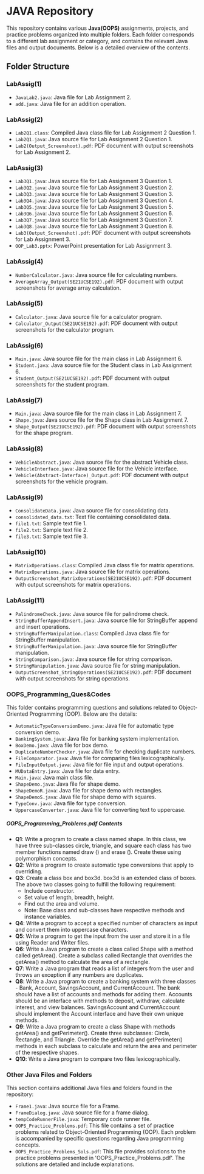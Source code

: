 # JAVA Repository

This repository contains various **Java(OOPS)** assignments, projects, and practice problems organized into multiple folders. Each folder corresponds to a different lab assignment or category, and contains the relevant Java files and output documents. Below is a detailed overview of the contents.

## Folder Structure

### LabAssig(1)
- `JavaLab2.java`: Java file for Lab Assignment 2.
- `add.java`: Java file for an addition operation.

### LabAssig(2)
- `Lab2Q1.class`: Compiled Java class file for Lab Assignment 2 Question 1.
- `Lab2Q1.java`: Java source file for Lab Assignment 2 Question 1.
- `Lab2(Output_Screenshoot).pdf`: PDF document with output screenshots for Lab Assignment 2.

### LabAssig(3)
- `Lab3Q1.java`: Java source file for Lab Assignment 3 Question 1.
- `Lab3Q2.java`: Java source file for Lab Assignment 3 Question 2.
- `Lab3Q3.java`: Java source file for Lab Assignment 3 Question 3.
- `Lab3Q4.java`: Java source file for Lab Assignment 3 Question 4.
- `Lab3Q5.java`: Java source file for Lab Assignment 3 Question 5.
- `Lab3Q6.java`: Java source file for Lab Assignment 3 Question 6.
- `Lab3Q7.java`: Java source file for Lab Assignment 3 Question 7.
- `Lab3Q8.java`: Java source file for Lab Assignment 3 Question 8.
- `Lab3(Output_Screenshot).pdf`: PDF document with output screenshots for Lab Assignment 3.
- `OOP_Lab3.pptx`: PowerPoint presentation for Lab Assignment 3.

### LabAssig(4)
- `NumberCalculator.java`: Java source file for calculating numbers.
- `AverageArray_Output(SE21UCSE192).pdf`: PDF document with output screenshots for average array calculation.

### LabAssig(5)
- `Calculator.java`: Java source file for a calculator program.
- `Calculator_Output(SE21UCSE192).pdf`: PDF document with output screenshots for the calculator program.

### LabAssig(6)
- `Main.java`: Java source file for the main class in Lab Assignment 6.
- `Student.java`: Java source file for the Student class in Lab Assignment 6.
- `Student_Output(SE21UCSE192).pdf`: PDF document with output screenshots for the student program.

### LabAssig(7)
- `Main.java`: Java source file for the main class in Lab Assignment 7.
- `Shape.java`: Java source file for the Shape class in Lab Assignment 7.
- `Shape_Output(SE21UCSE192).pdf`: PDF document with output screenshots for the shape program.

### LabAssig(8)
- `VehicleAbstract.java`: Java source file for the abstract Vehicle class.
- `VehicleInterface.java`: Java source file for the Vehicle interface.
- `Vehicle(Abstract-Interface)_Output.pdf`: PDF document with output screenshots for the vehicle program.

### LabAssig(9)
- `ConsolidateData.java`: Java source file for consolidating data.
- `consolidated_data.txt`: Text file containing consolidated data.
- `file1.txt`: Sample text file 1.
- `file2.txt`: Sample text file 2.
- `file3.txt`: Sample text file 3.

### LabAssig(10)
- `MatrixOperations.class`: Compiled Java class file for matrix operations.
- `MatrixOperations.java`: Java source file for matrix operations.
- `OutputScreenshot_MatrixOperations(SE21UCSE192).pdf`: PDF document with output screenshots for matrix operations.

### LabAssig(11)
- `PalindromeCheck.java`: Java source file for palindrome check.
- `StringBufferAppendInsert.java`: Java source file for StringBuffer append and insert operations.
- `StringBufferManipulation.class`: Compiled Java class file for StringBuffer manipulation.
- `StringBufferManipulation.java`: Java source file for StringBuffer manipulation.
- `StringComparison.java`: Java source file for string comparison.
- `StringManipulation.java`: Java source file for string manipulation.
- `OutputScreenshot_StringOperations(SE21UCSE192).pdf`: PDF document with output screenshots for string operations.

### OOPS_Programming_Ques&Codes
This folder contains programming questions and solutions related to Object-Oriented Programming (OOP). Below are the details:

- `AutomaticTypeConversionDemo.java`: Java file for automatic type conversion demo.
- `BankingSystem.java`: Java file for banking system implementation.
- `BoxDemo.java`: Java file for box demo.
- `DuplicateNumberChecker.java`: Java file for checking duplicate numbers.
- `FileComparator.java`: Java file for comparing files lexicographically.
- `FileInputOutput.java`: Java file for file input and output operations.
- `MUDataEntry.java`: Java file for data entry.
- `Main.java`: Java main class file.
- `ShapeDemo.java`: Java file for shape demo.
- `ShapeDemoR.java`: Java file for shape demo with rectangles.
- `ShapeDemoS.java`: Java file for shape demo with squares.
- `TypeConv.java`: Java file for type conversion.
- `UppercaseConverter.java`: Java file for converting text to uppercase.

##### OOPS_Programming_Problems.pdf Contents
- **Q1**: Write a program to create a class named shape. In this class, we have three sub-classes circle, triangle, and square each class has two member functions named draw () and erase (). Create these using polymorphism concepts.
- **Q2**: Write a program to create automatic type conversions that apply to overriding.
- **Q3**: Create a class box and box3d. box3d is an extended class of boxes. The above two classes going to fulfill the following requirement:
  - Include constructor.
  - Set value of length, breadth, height.
  - Find out the area and volume.
  - Note: Base class and sub-classes have respective methods and instance variables.
- **Q4**: Write a program to accept a specified number of characters as input and convert them into uppercase characters.
- **Q5**: Write a program to get the input from the user and store it in a file using Reader and Writer files.
- **Q6**: Write a Java program to create a class called Shape with a method called getArea(). Create a subclass called Rectangle that overrides the getArea() method to calculate the area of a rectangle.
- **Q7**: Write a Java program that reads a list of integers from the user and throws an exception if any numbers are duplicates.
- **Q8**: Write a Java program to create a banking system with three classes - Bank, Account, SavingsAccount, and CurrentAccount. The bank should have a list of accounts and methods for adding them. Accounts should be an interface with methods to deposit, withdraw, calculate interest, and view balances. SavingsAccount and CurrentAccount should implement the Account interface and have their own unique methods.
- **Q9**: Write a Java program to create a class Shape with methods getArea() and getPerimeter(). Create three subclasses: Circle, Rectangle, and Triangle. Override the getArea() and getPerimeter() methods in each subclass to calculate and return the area and perimeter of the respective shapes.
- **Q10**: Write a Java program to compare two files lexicographically.

### Other Java Files and Folders
This section contains additional Java files and folders found in the repository:

- `Frame1.java`: Java source file for a Frame.
- `FrameDialog.java`: Java source file for a frame dialog.
- `tempCodeRunnerFile.java`: Temporary code runner file.
- `OOPS_Practice_Problems.pdf`: This file contains a set of practice problems related to Object-Oriented Programming (OOP). Each problem is accompanied by specific 
   questions regarding Java programming concepts.
- `OOPS_Practice_Problems_Sols.pdf`: This file provides solutions to the practice problems presented in 'OOPS_Practice_Problems.pdf'. The solutions are detailed and include 
   explanations.

